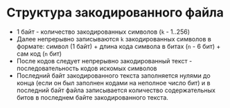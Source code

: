# Структура закодированного файла

- 1 байт - количество закодированных символов (`k` - 1..256)
- Далее непрерывно записываются `k` закодированных символов в формате: символ (1 байт) + длина кода символа в битах (`n` - 6 бит) + сам код (`n` бит)
- После кодов следует непрерывно закодированный текст - последовательность кодов искомых символов
- Последний байт закодированного текста заполняется нулями до конца (если он был заполнен кодами на неполное число бит) и в последний байт файла записывается количество содержательных битов в последнем байте закодированного текста.